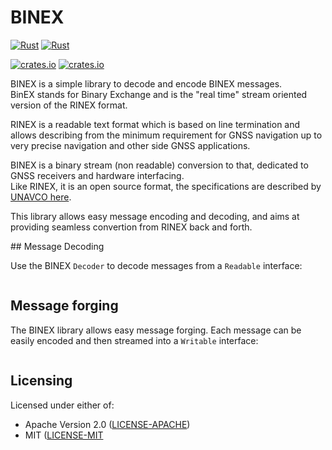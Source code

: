 # BINEX

[![Rust](https://github.com/georust/rinex/actions/workflows/rust.yml/badge.svg)](https://github.com/georust/rinex/actions/workflows/rust.yml)
[![Rust](https://github.com/georust/rinex/actions/workflows/daily.yml/badge.svg)](https://github.com/georust/rinex/actions/workflows/daily.yml)

[![crates.io](https://img.shields.io/crates/v/binex.svg)](https://crates.io/crates/binex)
[![crates.io](https://docs.rs/binex/badge.svg)](https://docs.rs/binex/badge.svg)

BINEX is a simple library to decode and encode BINEX messages.  
BinEX stands for Binary Exchange and is the "real time" stream oriented
version of the RINEX format.

RINEX is a readable text format which is based on line termination and allows describing
from the minimum requirement for GNSS navigation up to very precise navigation and
other side GNSS applications.

BINEX is a binary stream (non readable) conversion to that, dedicated to GNSS receivers and hardware interfacing.  
Like RINEX, it is an open source format, the specifications are described by
[UNAVCO here](https://www.unavco.org/data/gps-gnss/data-formats/binex).

This library allows easy message encoding and decoding, and aims at providing seamless
convertion from RINEX back and forth.

## Message Decoding

Use the BINEX `Decoder` to decode messages from a `Readable` interface:

```rust
```

## Message forging

The BINEX library allows easy message forging. Each message can be easily encoded and then
streamed into a `Writable` interface:

```rust
```

## Licensing

Licensed under either of:

* Apache Version 2.0 ([LICENSE-APACHE](http://www.apache.org/licenses/LICENSE-2.0))
* MIT ([LICENSE-MIT](http://opensource.org/licenses/MIT)

